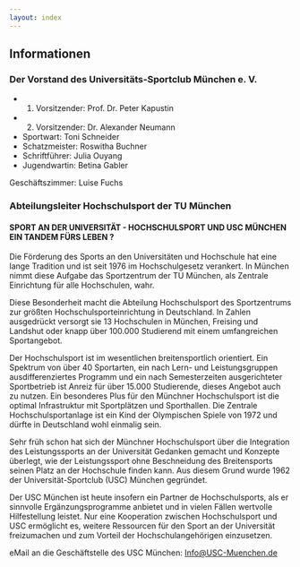 ```yaml
---
layout: index
---
```

## Informationen
### Der Vorstand des Universitäts-Sportclub München e. V.
 
* 1. Vorsitzender:	Prof. Dr. Peter Kapustin
* 2. Vorsitzender:	Dr. Alexander Neumann
* Sportwart:	Toni Schneider
* Schatzmeister:	Roswitha Buchner
* Schriftführer:	Julia Ouyang
* Jugendwartin:	Betina Gabler

Geschäftszimmer: Luise Fuchs

### Abteilungsleiter Hochschulsport der TU München
#### SPORT AN DER UNIVERSITÄT - HOCHSCHULSPORT UND USC MÜNCHEN EIN TANDEM FÜRS LEBEN ?

Die Förderung des Sports an den Universitäten und Hochschule hat eine lange Tradition und ist seit 1976 im Hochschulgesetz verankert. In München nimmt diese Aufgabe das Sportzentrum der TU München, als Zentrale Einrichtung für alle Hochschulen, wahr.

Diese Besonderheit macht die Abteilung Hochschulsport des Sportzentrums zur größten Hochschulsporteinrichtung in Deutschland. In Zahlen ausgedrückt versorgt sie 13 Hochschulen in München, Freising und Landshut oder knapp über 100.000 Studierend mit einem umfangreichen Sportangebot.

Der Hochschulsport ist im wesentlichen breitensportlich orientiert. Ein Spektrum von über 40 Sportarten, ein nach Lern- und Leistungsgruppen ausdifferenziertes Programm und ein nach Semesterzeiten ausgerichteter Sportbetrieb ist Anreiz für über 15.000 Studierende, dieses Angebot auch zu nutzen. Ein besonderes Plus für den Münchner Hochschulsport ist die optimal Infrastruktur mit Sportplätzen und Sporthallen. Die Zentrale Hochschulsportanlage ist ein Kind der Olympischen Spiele von 1972 und dürfte in Deutschland wohl einmalig sein.

Sehr früh schon hat sich der Münchner Hochschulsport über die Integration des Leistungssports an der Universität Gedanken gemacht und Konzepte überlegt, wie der Leistungssport ohne Beschneidung des Breitensports seinen Platz an der Hochschule finden kann. Aus diesem Grund wurde 1962 der Universität-Sportclub (USC) München gegründet.

Der USC München ist heute insofern ein Partner de Hochschulsports, als er sinnvolle Ergänzungsprogramme anbietet und in vielen Fällen wertvolle Hilfestellung leistet. Nur eine Kooperation zwischen Hochschulsport und USC ermöglicht es, weitere Ressourcen für den Sport an der Universität freizumachen und zum Vorteil der Hochschulangehörigen einzusetzen.




eMail an die Geschäftstelle des USC München: Info@USC-Muenchen.de

